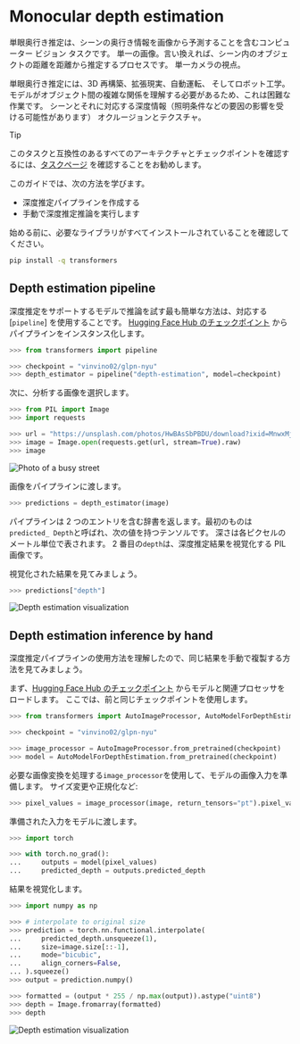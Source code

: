 <!--Copyright 2023 The HuggingFace Team. All rights reserved.

Licensed under the Apache License, Version 2.0 (the "License"); you may not use this file except in compliance with
the License. You may obtain a copy of the License at

http://www.apache.org/licenses/LICENSE-2.0

Unless required by applicable law or agreed to in writing, software distributed under the License is distributed on
an "AS IS" BASIS, WITHOUT WARRANTIES OR CONDITIONS OF ANY KIND, either express or implied. See the License for the
specific language governing permissions and limitations under the License.

⚠️ Note that this file is in Markdown but contain specific syntax for our doc-builder (similar to MDX) that may not be
rendered properly in your Markdown viewer.

-->

# Monocular depth estimation

単眼奥行き推定は、シーンの奥行き情報を画像から予測することを含むコンピューター ビジョン タスクです。
単一の画像。言い換えれば、シーン内のオブジェクトの距離を距離から推定するプロセスです。
単一カメラの視点。

単眼奥行き推定には、3D 再構築、拡張現実、自動運転、
そしてロボット工学。モデルがオブジェクト間の複雑な関係を理解する必要があるため、これは困難な作業です。
シーンとそれに対応する深度情報（照明条件などの要因の影響を受ける可能性があります）
オクルージョンとテクスチャ。

> [!TIP]
> このタスクと互換性のあるすべてのアーキテクチャとチェックポイントを確認するには、[タスクページ](https://huggingface.co/tasks/depth-estimation) を確認することをお勧めします。

このガイドでは、次の方法を学びます。

* 深度推定パイプラインを作成する
* 手動で深度推定推論を実行します

始める前に、必要なライブラリがすべてインストールされていることを確認してください。

```bash
pip install -q transformers
```

## Depth estimation pipeline

深度推定をサポートするモデルで推論を試す最も簡単な方法は、対応する [`pipeline`] を使用することです。
[Hugging Face Hub のチェックポイント](https://huggingface.co/models?pipeline_tag=Depth-estimation&sort=downloads) からパイプラインをインスタンス化します。


```py
>>> from transformers import pipeline

>>> checkpoint = "vinvino02/glpn-nyu"
>>> depth_estimator = pipeline("depth-estimation", model=checkpoint)
```

次に、分析する画像を選択します。

```py
>>> from PIL import Image
>>> import requests

>>> url = "https://unsplash.com/photos/HwBAsSbPBDU/download?ixid=MnwxMjA3fDB8MXxzZWFyY2h8MzR8fGNhciUyMGluJTIwdGhlJTIwc3RyZWV0fGVufDB8MHx8fDE2Nzg5MDEwODg&force=true&w=640"
>>> image = Image.open(requests.get(url, stream=True).raw)
>>> image
```

<div class="flex justify-center">
     <img src="https://huggingface.co/datasets/huggingface/documentation-images/resolve/main/transformers/tasks/depth-estimation-example.jpg" alt="Photo of a busy street"/>
</div>

画像をパイプラインに渡します。

```py
>>> predictions = depth_estimator(image)
```

パイプラインは 2 つのエントリを含む辞書を返します。最初のものは`predicted_ Depth`と呼ばれ、次の値を持つテンソルです。
深さは各ピクセルのメートル単位で表されます。
2 番目の`depth`は、深度推定結果を視覚化する PIL 画像です。

視覚化された結果を見てみましょう。

```py
>>> predictions["depth"]
```

<div class="flex justify-center">
     <img src="https://huggingface.co/datasets/huggingface/documentation-images/resolve/main/transformers/tasks/depth-visualization.png" alt="Depth estimation visualization"/>
</div>

## Depth estimation inference by hand

深度推定パイプラインの使用方法を理解したので、同じ結果を手動で複製する方法を見てみましょう。

まず、[Hugging Face Hub のチェックポイント](https://huggingface.co/models?pipeline_tag=Depth-estimation&sort=downloads) からモデルと関連プロセッサをロードします。
ここでは、前と同じチェックポイントを使用します。


```py
>>> from transformers import AutoImageProcessor, AutoModelForDepthEstimation

>>> checkpoint = "vinvino02/glpn-nyu"

>>> image_processor = AutoImageProcessor.from_pretrained(checkpoint)
>>> model = AutoModelForDepthEstimation.from_pretrained(checkpoint)
```

必要な画像変換を処理する`image_processor`を使用して、モデルの画像入力を準備します。
サイズ変更や正規化など:

```py
>>> pixel_values = image_processor(image, return_tensors="pt").pixel_values
```

準備された入力をモデルに渡します。

```py
>>> import torch

>>> with torch.no_grad():
...     outputs = model(pixel_values)
...     predicted_depth = outputs.predicted_depth
```

結果を視覚化します。


```py
>>> import numpy as np

>>> # interpolate to original size
>>> prediction = torch.nn.functional.interpolate(
...     predicted_depth.unsqueeze(1),
...     size=image.size[::-1],
...     mode="bicubic",
...     align_corners=False,
... ).squeeze()
>>> output = prediction.numpy()

>>> formatted = (output * 255 / np.max(output)).astype("uint8")
>>> depth = Image.fromarray(formatted)
>>> depth
```

<div class="flex justify-center">
     <img src="https://huggingface.co/datasets/huggingface/documentation-images/resolve/main/transformers/tasks/depth-visualization.png" alt="Depth estimation visualization"/>
</div>
